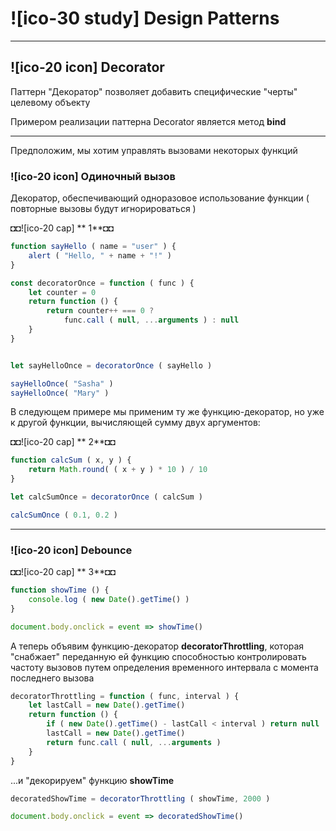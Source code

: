 # ![ico-30 study] Design Patterns

_____________________________________

## ![ico-20 icon] Decorator

Паттерн "Декоратор" позволяет добавить специфические "черты" целевому объекту

Примером реализации паттерна Decorator является метод **bind**

_____________________________________

Предположим, мы хотим управлять вызовами некоторых функций

### ![ico-20 icon] Одиночный вызов

Декоратор, обеспечивающий одноразовое использование функции
( повторные вызовы будут игнорироваться )

◘◘![ico-20 cap] ** 1**◘◘

~~~js
function sayHello ( name = "user" ) {
    alert ( "Hello, " + name + "!" )
}

const decoratorOnce = function ( func ) {
    let counter = 0
    return function () {
        return counter++ === 0 ?
            func.call ( null, ...arguments ) : null
    }
}


let sayHelloOnce = decoratorOnce ( sayHello )

sayHelloOnce( "Sasha" )
sayHelloOnce( "Mary" )
~~~

В следующем примере мы применим ту же функцию-декоратор,
но уже к другой функции, вычисляющей сумму двух аргументов:

◘◘![ico-20 cap] ** 2**◘◘

~~~js
function calcSum ( x, y ) {
    return Math.round( ( x + y ) * 10 ) / 10
}

let calcSumOnce = decoratorOnce ( calcSum )

calcSumOnce ( 0.1, 0.2 )
~~~

__________________________________________

### ![ico-20 icon] Debounce

◘◘![ico-20 cap] ** 3**◘◘

~~~js
function showTime () {
    console.log ( new Date().getTime() )
}

document.body.onclick = event => showTime()
~~~

А теперь объявим функцию-декоратор **decoratorThrottling**,
которая "снабжает" переданную ей функцию
способностью контролировать частоту вызовов
путем определения временного интервала
с момента последнего вызова

~~~js
decoratorThrottling = function ( func, interval ) {
    let lastCall = new Date().getTime()
    return function () {
        if ( new Date().getTime() - lastCall < interval ) return null
        lastCall = new Date().getTime()
        return func.call ( null, ...arguments )
    }
}
~~~

...и "декорируем" функцию **showTime**

~~~js
decoratedShowTime = decoratorThrottling ( showTime, 2000 )

document.body.onclick = event => decoratedShowTime()
~~~
